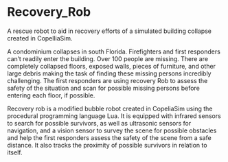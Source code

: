 # Recovery_Rob
A rescue robot to aid in recovery efforts of a simulated building collapse created in CopelliaSim.

A condominium collapses in south Florida. Firefighters and first responders can’t readily enter the building. Over 100 people are missing. There are completely collapsed floors, exposed walls, pieces of furniture, and other large debris making the task of finding these missing persons incredibly challenging. The first responders are using recovery Rob to assess the safety of the situation and scan for possible missing persons before entering each floor, if possible.

Recovery rob is a modified bubble robot created in CopeliaSim using the procedural programming language Lua. It is equipped with infrared sensors to search for possible survivors, as well as ultrasonic sensors for navigation, and a vision sensor to survey the scene for possible obstacles and help the first responders assess the safety of the scene from a safe distance. It also tracks the proximity of possible survivors in relation to itself.

